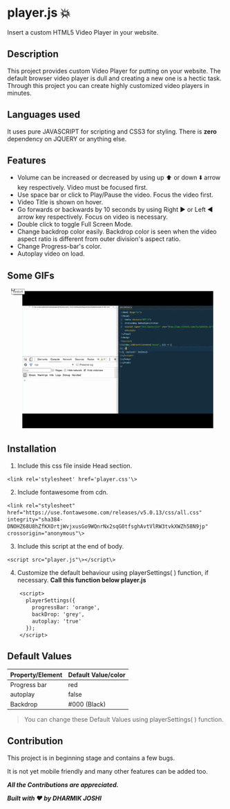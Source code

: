 # player.js :boom:
Insert a custom HTML5 Video Player in your website.

## Description
This project provides custom Video Player for putting on your website. The default browser video player is dull and creating a new one is a hectic task.
Through this project you can create highly customized video players in minutes.

## Languages used
It uses pure JAVASCRIPT for scripting and CSS3 for styling. There is **zero** dependency on JQUERY or anything else.

## Features

- Volume can be increased or decreased by using up :arrow_up: or down :arrow_down: arrow key respectively. Video must be focused first.
- Use space bar or click to Play/Pause the video. Focus the video first.
- Video Title is shown on hover.
- Go forwards or backwards by 10 seconds by using Right :arrow_forward: or Left :arrow_backward: arrow key respectively. Focus on video is necessary.
- Double click to toggle Full Screen Mode.
- Change backdrop color easily. Backdrop color is seen when the video aspect ratio is different from outer division's aspect ratio.
- Change Progress-bar's color.
- Autoplay video on load.

## Some GIFs

<img src='screen.gif' width='500px'>

## Installation
1. Include this css file inside Head section.
```
<link rel='stylesheet' href='player.css'\>
```
2. Include fontawesome from cdn.
```
<link rel="stylesheet" href="https://use.fontawesome.com/releases/v5.0.13/css/all.css" integrity="sha384-DNOHZ68U8hZfKXOrtjWvjxusGo9WQnrNx2sqG0tfsghAvtVlRW3tvkXWZh58N9jp" crossorigin="anonymous"\>
```

3. Include this script at the end of body.
```
<script src="player.js"\></script\>
```

4. Customize the default behaviour using playerSettings( ) function, if necessary.  **Call this function below player.js**
```
    <script>
      playerSettings({
        progressBar: 'orange',
        backDrop: 'grey',
        autoplay: 'true'
      });
    </script>
```

## Default Values
| Property/Element | Default Value/color |
|----------|---------------|
| Progress bar | red |
| autoplay | false |
| Backdrop |  #000 (Black) |

> You can change these Default Values using playerSettings( ) function.

## Contribution
This project is in beginning stage and contains a few bugs.

It is not yet mobile friendly and many other features can be added too.

**_All the Contributions are appreciated._**

**_Built with :heart: by DHARMIK JOSHI_**
